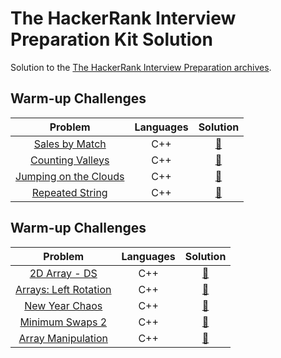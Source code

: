 # The HackerRank Interview Preparation Kit Solution
Solution to the [The HackerRank Interview Preparation archives](https://www.hackerrank.com/interview/interview-preparation-kit).

## Warm-up Challenges 
| Problem | Languages | Solution |
| :-: | :-: | :-: |
| [Sales by Match](https://www.hackerrank.com/challenges/sock-merchant/problem?isFullScreen=true&h_l=interview&playlist_slugs%5B%5D=interview-preparation-kit&playlist_slugs%5B%5D=warmup) | C++ | [:link:](https://github.com/tox480/Hackerrank-Interview-Prepation-Kit-Solution/tree/main/src/Sales%20by%20Match) |
| [Counting Valleys](https://www.hackerrank.com/challenges/counting-valleys/problem?isFullScreen=true&h_l=interview&playlist_slugs%5B%5D=interview-preparation-kit&playlist_slugs%5B%5D=warmup) | C++ | [:link:](https://github.com/tox480/Hackerrank-Interview-Prepation-Kit-Solution/tree/main/src/Counting%20Valleys) |
| [Jumping on the Clouds](https://www.hackerrank.com/challenges/jumping-on-the-clouds/problem?isFullScreen=true&h_l=interview&playlist_slugs%5B%5D=interview-preparation-kit&playlist_slugs%5B%5D=warmup) | C++ | [:link:](https://github.com/tox480/Hackerrank-Interview-Prepation-Kit-Solution/tree/main/src/Jumping%20on%20the%20Clouds) |
| [Repeated String](https://www.hackerrank.com/challenges/repeated-string/problem?isFullScreen=true&h_l=interview&playlist_slugs%5B%5D=interview-preparation-kit&playlist_slugs%5B%5D=warmup) | C++ | [:link:](https://github.com/tox480/Hackerrank-Interview-Prepation-Kit-Solution/tree/main/src/Repeated%20String) |

## Warm-up Challenges 
| Problem | Languages | Solution |
| :-: | :-: | :-: |
| [2D Array - DS](https://www.hackerrank.com/challenges/2d-array/problem?isFullScreen=true&h_l=interview&playlist_slugs%5B%5D=interview-preparation-kit&playlist_slugs%5B%5D=arrays) | C++ | [:link:](https://github.com/tox480/Hackerrank-Interview-Prepation-Kit-Solution/tree/main/src/2D%20Array%20-%20DS) |
| [Arrays: Left Rotation](https://www.hackerrank.com/challenges/ctci-array-left-rotation/problem?isFullScreen=true&h_l=interview&playlist_slugs%5B%5D=interview-preparation-kit&playlist_slugs%5B%5D=arrays) | C++ | [:link:](https://github.com/tox480/Hackerrank-Interview-Prepation-Kit-Solution/tree/main/src/Left%20Rotation) |
| [New Year Chaos](https://www.hackerrank.com/challenges/new-year-chaos/problem?isFullScreen=true&h_l=interview&playlist_slugs%5B%5D=interview-preparation-kit&playlist_slugs%5B%5D=arrays) | C++ | [:link:](https://github.com/tox480/Hackerrank-Interview-Prepation-Kit-Solution/tree/main/src/New%20Year%20Chaos) |
| [Minimum Swaps 2](https://www.hackerrank.com/challenges/minimum-swaps-2/problem?isFullScreen=true&h_l=interview&playlist_slugs%5B%5D=interview-preparation-kit&playlist_slugs%5B%5D=arrays) | C++ | [:link:](https://github.com/tox480/Hackerrank-Interview-Prepation-Kit-Solution/tree/main/src/Minimum%20Swaps%202) |
| [Array Manipulation](https://www.hackerrank.com/challenges/crush/problem?isFullScreen=true&h_l=interview&playlist_slugs%5B%5D=interview-preparation-kit&playlist_slugs%5B%5D=arrays) | C++ | [:link:](https://github.com/tox480/Hackerrank-Interview-Prepation-Kit-Solution/tree/main/src/Array%20Manipulation) |




